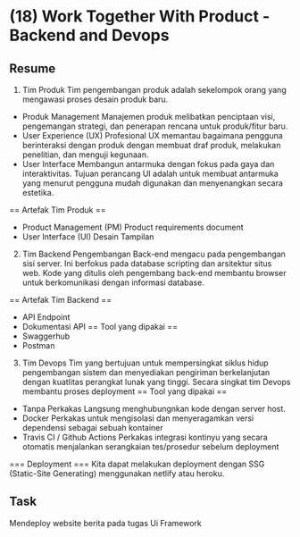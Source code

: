 # (18) Work Together With Product - Backend and Devops

## Resume

1. Tim Produk
Tim pengembangan produk adalah sekelompok orang yang mengawasi proses desain produk baru.
- Produk Management
Manajemen produk melibatkan penciptaan visi, pengemangan strategi, dan penerapan rencana untuk produk/fitur baru.
- User Experience (UX)
Profesional UX memantau bagaimana pengguna berinteraksi dengan produk dengan membuat draf produk, melakukan penelitian, dan menguji kegunaan.
- User Interface
Membangun antarmuka dengan fokus pada gaya dan interaktivitas. Tujuan perancang UI adalah untuk membuat antarmuka yang menurut pengguna mudah digunakan dan menyenangkan secara estetika.

== Artefak Tim Produk ==
- Product Management (PM)
Product requirements document
- User Interface (UI)
Desain Tampilan

2. Tim Backend
Pengembangan Back-end mengacu pada pengembangan sisi server. Ini berfokus pada database scripting dan arsitektur situs web.
Kode yang ditulis oleh pengembang back-end membantu browser untuk berkomunikasi dengan informasi database.

== Artefak Tim Backend ==
- API Endpoint
- Dokumentasi API
== Tool yang dipakai ==
- Swaggerhub
- Postman

3. Tim Devops
Tim yang bertujuan untuk mempersingkat siklus hidup pengembangan sistem dan menyediakan pengiriman berkelanjutan dengan kuatlitas perangkat lunak yang tinggi. Secara singkat tim Devops membantu proses deployment
== Tool yang dipakai ==
- Tanpa Perkakas
Langsung menghubungnkan kode dengan server host.
- Docker
Perkakas untuk mengisolasi dan menyeragamkan versi dependensi sebagai sebuah kontainer
- Travis CI / Github Actions
Perkakas integrasi kontinyu yang secara otomatis menjalankan serangkaian tes/prosedur sebelum deployment

=== Deployment ===
Kita dapat melakukan deployment dengan SSG (Static-Site Generating) menggunakan netlify atau heroku.

## Task
Mendeploy website berita pada tugas Ui Framework